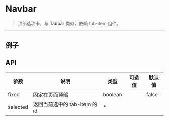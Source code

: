 # Navbar

> 顶部选项卡，与 <a v-link="{path:'/tabbar'}">Tabbar</a> 类似，依赖 tab-item 组件。

------------

## 例子

## API

| 参数 | 说明 | 类型 | 可选值 | 默认值 |
|------|-------|---------|-------|--------|
| fixed | 固定在页面顶部 | boolean | | false |
| selected | 返回当前选中的 tab-item 的 id | * | |  |
